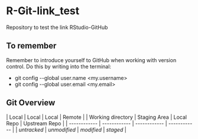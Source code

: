 # R-Git-link_test
Repository to test the link RStudio-GitHub

## To remember
Remember to introduce yourself to GitHub when working with version control. Do this by writing into the terminal:

- git config --global user.name <my.username>
- git config --global user.email <my.email>

## Git Overview

| Local | Local | Local | Remote |
| Working directory | Staging Area | Local Repo | Upstream Repo |
| ------------ | ------------ | ------------ | ------------ |
| _untracked_ | _unmodified_ | _modified_ | _staged_ |



